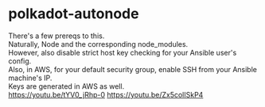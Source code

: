 # polkadot-autonode<br />
There's a few prereqs to this.<br />
Naturally, Node and the corresponding node_modules. <br />
However, also disable strict host key checking for your Ansible user's config.<br />
Also, in AWS, for your default security group, enable SSH from your Ansible machine's IP. <br />
Keys are generated in AWS as well.<br />
https://youtu.be/tYV0_jRhp-0
https://youtu.be/Zx5colISkP4
